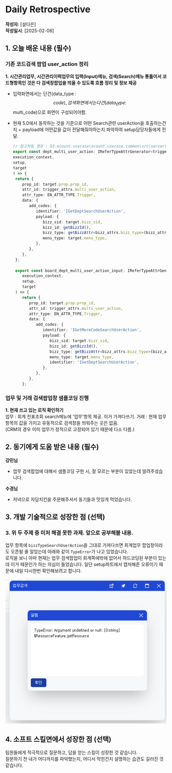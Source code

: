 # Daily Retrospective

**작성자**: [설다은]  
**작성일시**: [2025-02-06]

## 1. 오늘 배운 내용 (필수)

### 기존 코드검색 팝업 user_action 정리

**1. 시간관리업무, 시간관리이력업무의 입력(Input)메뉴, 검색(Search)메뉴 통틀어서 코드형항목인 것은 다 검색창팝업을 띄울 수 있도록 흐름 정리 및 정보 제공**<br>

- 입력화면에서는 단건(data_type : $$code), 검색화면에서는 다건(data_type : $$multi_code)으로 화면이 구성되어야함.
- 현재 5.0에서 동작하는 것을 기준으로 어떤 Search관련 userAction을 호출하는건지 + payload에 어떤값을 값이 전달해줘야하는지 파악하여 setup담당자들에게 전달.

  ```ts
  // 참고파일 경로 : 03.ecount.usecase\ecount.usecase.common\src\server\attr_generator\refer_group\multi_user_action\dept_multi_user_action.ts (부서)
  export const dept_multi_user_action: IReferTypeAttrGenerator<trigger_attrs.multi_user_action> = (
  execution_context,
  setup,
  target
  ) => {
   return {
      prop_id: target.prop.prop_id,
      attr_id: trigger_attrs.multi_user_action,
      attr_type: EN_ATTR_TYPE.Trigger,
      data: {
         add_codes: {
            identifier: 'IGetDeptSearchUserAction',
            payload: {
               bizz_sid: target.bizz_sid,
               bizz_id: getBizzId(),
               bizz_type: getBizzAttr<bizz_attrs.bizz_type>(bizz_attrs.bizz_type),
               menu_type: target.menu_type,
            },
         },
      },
   };

   export const board_dept_multi_user_action_input: IReferTypeAttrGenerator<trigger_attrs.multi_user_action> = (
      execution_context,
      setup,
      target
   ) => {
      return {
         prop_id: target.prop.prop_id,
         attr_id: trigger_attrs.multi_user_action,
         attr_type: EN_ATTR_TYPE.Trigger,
         data: {
            add_codes: {
               identifier: 'IGetMoreCodeSearchUserAction',
               payload: {
                  bizz_sid: target.bizz_sid,
                  bizz_id: getBizzId(),
                  bizz_type: getBizzAttr<bizz_attrs.bizz_type>(bizz_attrs.bizz_type),
                  menu_type: target.menu_type,
                  identifier: 'IGetDeptSearchUserAction',
               },
            },
         },
      };
  ```

### 업무 및 거래 검색팝업창 샘플코딩 진행

**1. 현재 쓰고 있는 로직 확인하기**<br>
업무 : 회계 전표조회 search메뉴에 '업무'항목 제공. 이거 가져다쓰기.
거래 : 현재 업무 항목의 값을 가지고 유동적으로 검색창을 띄워주는 곳은 없음.<br>
(CRM의 경우 이미 업무가 정적으로 고정되어 있기 때문에 다소 다름.)<br>

## 2. 동기에게 도움 받은 내용 (필수)

**강민님**<br>

- 업무 검색팝업에 대해서 샘플코딩 구현 시, 잘 모르는 부분이 있었는데 알려주셨습니다.

**수경님**<br>

- 저녁으로 자담치킨을 주문해주셔서 동기들과 맛있게 먹었습니다.

## 3. 개발 기술적으로 성장한 점 (선택)

### 3. 위 두 주제 중 미처 해결 못한 과제. 앞으로 공부해볼 내용.

업무 항목에 `bizzTypeSearchUserAction`을 그대로 가져다쓰면 회계업무 팝업창이라도 오픈될 줄 알았는데 아래와 같이 `TypeError`가 나고 있었습니다.<br>
로직을 보니 아마 현재는 업무 검색팝업이 회계쪽에밖에 없어서 하드코딩된 부분이 있는데 이거 때문인가 하는 의심이 들었습니다. 일단 setup파트에서 캡처해준 오류이기 때문에 내일 다시한번 확인해보려고 합니다.

![alt text](../ref/설다은_이미지/2025-02-06_이미지1.png)

## 4. 소프트 스킬면에서 성장한 점 (선택)

팀원들에게 적극적으로 질문하고, 답을 얻는 스킬이 성장한 것 같습니다.<br>
질문하기 전 내가 어디까지를 파악했는지, 어디서 막힌건지 설명하는 습관도 길러진 것 같습니다.<br>
